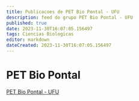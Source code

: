 ```yaml
---
title: Publicacoes de PET Bio Pontal - UFU
description: feed do grupo PET Bio Pontal - UFU
published: true
date: 2023-11-30T16:07:05.156497
tags: Ciencias Biologicas
editor: markdown
dateCreated: 2023-11-30T16:07:05.156497
---
```


# PET Bio Pontal
[PET Bio Pontal - UFU](/grupo/28PETBioPontalUFU.md)